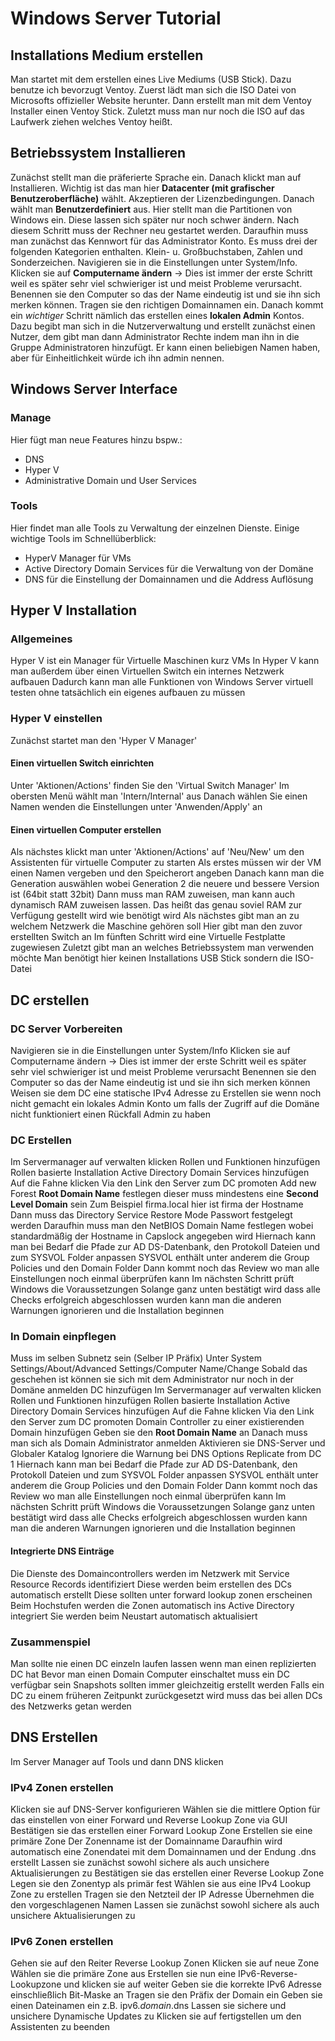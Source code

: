 # Windows Server Tutorial

## Installations Medium erstellen

Man startet mit dem erstellen eines Live Mediums (USB Stick).
Dazu benutze ich bevorzugt Ventoy.
Zuerst lädt man sich die ISO Datei von Microsofts offizieller Website herunter.
Dann erstellt man mit dem Ventoy Installer einen Ventoy Stick.
Zuletzt muss man nur noch die ISO auf das Laufwerk ziehen welches Ventoy heißt.

## Betriebssystem Installieren

Zunächst stellt man die präferierte Sprache ein.
Danach klickt man auf Installieren.
Wichtig ist das man hier **Datacenter (mit grafischer Benutzeroberfläche)** wählt.
Akzeptieren der Lizenzbedingungen.
Danach wählt man **Benutzerdefiniert** aus.
Hier stellt man die Partitionen von Windows ein.
Diese lassen sich später nur noch schwer ändern.
Nach diesem Schritt muss der Rechner neu gestartet werden.
Daraufhin muss man zunächst das Kennwort für das Administrator Konto.
Es muss drei der folgenden Kategorien enthalten.
Klein- u. Großbuchstaben, Zahlen und Sonderzeichen.
Navigieren sie in die Einstellungen unter System/Info.
Klicken sie auf **Computername ändern** -> Dies ist immer der erste Schritt weil es später sehr viel schwieriger ist und meist Probleme verursacht.
Benennen sie den Computer so das der Name eindeutig ist und sie ihn sich merken können.
Tragen sie den richtigen Domainnamen ein.
Danach kommt ein _wichtiger_ Schritt nämlich das erstellen eines **lokalen Admin** Kontos.
Dazu begibt man sich in die Nutzerverwaltung und erstellt zunächst einen Nutzer, dem gibt man dann Administrator Rechte indem man ihn in die Gruppe Administratoren hinzufügt.
Er kann einen beliebigen Namen haben, aber für Einheitlichkeit würde ich ihn admin nennen.

## Windows Server Interface

### Manage

Hier fügt man neue Features hinzu bspw.:
- DNS
- Hyper V
- Administrative Domain und User Services

### Tools

Hier findet man alle Tools zu Verwaltung der einzelnen Dienste.
Einige wichtige Tools im Schnellüberblick:
- HyperV Manager für VMs
- Active Directory Domain Services für die Verwaltung von der Domäne
- DNS für die Einstellung der Domainnamen und die Address Auflösung

## Hyper V Installation

### Allgemeines

Hyper V ist ein Manager für Virtuelle Maschinen kurz VMs
In Hyper V kann man außerdem über einen Virtuellen Switch ein internes Netzwerk aufbauen
Dadurch kann man alle Funktionen von Windows Server virtuell testen ohne tatsächlich ein eigenes aufbauen zu müssen

### Hyper V einstellen

Zunächst startet man den 'Hyper V Manager'

#### Einen virtuellen Switch einrichten

Unter 'Aktionen/Actions' finden Sie den 'Virtual Switch Manager'
Im obersten Menü wählt man 'Intern/Internal' aus
Danach wählen Sie einen Namen wenden die Einstellungen unter 'Anwenden/Apply' an

#### Einen virtuellen Computer erstellen

Als nächstes klickt man unter 'Aktionen/Actions' auf 'Neu/New' um den Assistenten für virtuelle Computer zu starten
Als erstes müssen wir der VM einen Namen vergeben und den Speicherort angeben
Danach kann man die Generation auswählen wobei Generation 2 die neuere und bessere Version ist (64bit statt 32bit)
Dann muss man RAM zuweisen, man kann auch dynamisch RAM zuweisen lassen.
Das heißt das genau soviel RAM zur Verfügung gestellt wird wie benötigt wird
Als nächstes gibt man an zu welchem Netzwerk die Maschine gehören soll
Hier gibt man den zuvor erstellten Switch an
Im fünften Schritt wird eine Virtuelle Festplatte zugewiesen
Zuletzt gibt man an welches Betriebssystem man verwenden möchte
Man benötigt hier keinen Installations USB Stick sondern die ISO-Datei

## DC erstellen

### DC Server Vorbereiten

Navigieren sie in die Einstellungen unter System/Info
Klicken sie auf Computername ändern -> Dies ist immer der erste Schritt weil es später sehr viel schwieriger ist und meist Probleme verursacht
Benennen sie den Computer so das der Name eindeutig ist und sie ihn sich merken können
Weisen sie dem DC eine statische IPv4 Adresse zu
Erstellen sie wenn noch nicht gemacht ein lokales Admin Konto um falls der Zugriff auf die Domäne nicht funktioniert einen Rückfall Admin zu haben

### DC Erstellen

Im Servermanager auf verwalten klicken
Rollen und Funktionen hinzufügen
Rollen basierte Installation
Active Directory Domain Services hinzufügen
Auf die Fahne klicken
Via den Link den Server zum DC promoten
Add new Forest
**Root Domain Name** festlegen dieser muss mindestens eine **Second Level Domain** sein
Zum Beispiel firma.local hier ist firma der Hostname
Dann muss das Directory Service Restore Mode Passwort festgelegt werden
Daraufhin muss man den NetBIOS Domain Name festlegen wobei standardmäßig der Hostname in Capslock angegeben wird
Hiernach kann man bei Bedarf die Pfade zur AD DS-Datenbank, den Protokoll Dateien und zum SYSVOL Folder anpassen
SYSVOL enthält unter anderem die Group Policies und den Domain Folder
Dann kommt noch das Review wo man alle Einstellungen noch einmal überprüfen kann
Im nächsten Schritt prüft Windows die Voraussetzungen
Solange ganz unten bestätigt wird dass alle Checks erfolgreich abgeschlossen wurden kann man die anderen Warnungen ignorieren und die Installation beginnen

### In Domain einpflegen

Muss im selben Subnetz sein (Selber IP Präfix)
Unter System Settings/About/Advanced Settings/Computer Name/Change
Sobald das geschehen ist können sie sich mit dem Administrator nur noch in der Domäne anmelden
DC hinzufügen
Im Servermanager auf verwalten klicken
Rollen und Funktionen hinzufügen
Rollen basierte Installation
Active Directory Domain Services hinzufügen
Auf die Fahne klicken
Via den Link den Server zum DC promoten
Domain Controller zu einer existierenden Domain hinzufügen
Geben sie den **Root Domain Name** an
Danach muss man sich als Domain Administrator anmelden
Aktivieren sie DNS-Server und Globaler Katalog
Ignoriere die Warnung bei DNS Options
Replicate from DC 1
Hiernach kann man bei Bedarf die Pfade zur AD DS-Datenbank, den Protokoll Dateien und zum SYSVOL Folder anpassen
SYSVOL enthält unter anderem die Group Policies und den Domain Folder
Dann kommt noch das Review wo man alle Einstellungen noch einmal überprüfen kann
Im nächsten Schritt prüft Windows die Voraussetzungen
Solange ganz unten bestätigt wird dass alle Checks erfolgreich abgeschlossen wurden kann man die anderen Warnungen ignorieren und die Installation beginnen

#### Integrierte DNS Einträge

Die Dienste des Domaincontrollers werden im Netzwerk mit Service Resource Records identifiziert
Diese werden beim erstellen des DCs automatisch erstellt
Diese sollten unter forward lookup zonen erscheinen
Beim Hochstufen werden die Zonen automatisch ins Active Directory integriert
Sie werden beim Neustart automatisch aktualisiert

### Zusammenspiel

Man sollte nie einen DC einzeln laufen lassen wenn man einen replizierten DC hat
Bevor man einen Domain Computer einschaltet muss ein DC verfügbar sein
Snapshots sollten immer gleichzeitig erstellt werden
Falls ein DC zu einem früheren Zeitpunkt zurückgesetzt wird muss das bei allen DCs des Netzwerks getan werden

## DNS Erstellen

Im Server Manager auf Tools und dann DNS klicken

### IPv4 Zonen erstellen

Klicken sie auf DNS-Server konfigurieren
Wählen sie die mittlere Option für das einstellen von einer Forward und Reverse Lookup Zone via GUI
Bestätigen sie das erstellen einer Forward Lookup Zone
Erstellen sie eine primäre Zone
Der Zonenname ist der Domainname
Daraufhin wird automatisch eine Zonendatei mit dem Domainnamen und der Endung .dns erstellt
Lassen sie zunächst sowohl sichere als auch unsichere Aktualisierungen zu
Bestätigen sie das erstellen einer Reverse Lookup Zone
Legen sie den Zonentyp als primär fest
Wählen sie aus eine IPv4 Lookup Zone zu erstellen
Tragen sie den Netzteil der IP Adresse
Übernehmen die den vorgeschlagenen Namen
Lassen sie zunächst sowohl sichere als auch unsichere Aktualisierungen zu

### IPv6 Zonen erstellen

Gehen sie auf den Reiter Reverse Lookup Zonen
Klicken sie auf neue Zone
Wählen sie die primäre Zone aus
Erstellen sie nun eine IPv6-Reverse-Lookupzone und klicken sie auf weiter
Geben sie die korrekte IPv6 Adresse einschließlich Bit-Maske an
Tragen sie den Präfix der Domain ein
Geben sie einen Dateinamen ein z.B. ipv6._domain_.dns
Lassen sie sichere und unsichere Dynamische Updates zu
Klicken sie auf fertigstellen um den Assistenten zu beenden
